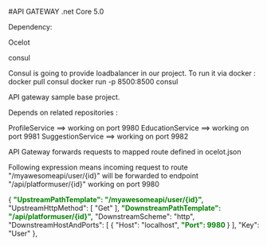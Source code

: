 #API GATEWAY
.net Core 5.0 


Dependency: 

Ocelot

consul

Consul is going to provide loadbalancer in our project.
To run it via docker :
docker pull consul
docker run -p 8500:8500 consul



API gateway sample base project. 

Depends on related repositories :

ProfileService   ==>  working on port 9980
EducationService   ==>  working on port 9981
SuggestionService  ==> working on port 9982




API Gateway forwards requests to mapped route defined in ocelot.json


Following expression means  incoming request to route "/myawesomeapi/user/{id}"  will be forwarded  to endpoint  "/api/platformuser/{id}" working on port 9980 

 {
    <b style="color:green">      "UpstreamPathTemplate": "/myawesomeapi/user/{id}",</b>
      "UpstreamHttpMethod": [
        "Get"
      ],
   <b style="color:green">       "DownstreamPathTemplate": "/api/platformuser/{id}",</b>
      "DownstreamScheme": "http",
      "DownstreamHostAndPorts": [
        {
          "Host": "localhost",
         <b style="color:green">    "Port": 9980 </b>
        }
      ],
      "Key": "User"
    },


